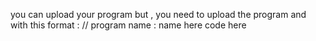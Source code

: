 you can upload your program but , you need to upload the program and with this format :
// program name : name here
code here
   
